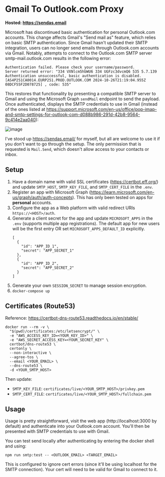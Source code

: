 # Gmail To Outlook.com Proxy

**Hosted: https://sendas.email**

Microsoft has discontinued basic authentication for personal Outlook.com accounts. This change affects Gmail's "Send mail as" feature, which relies on basic SMTP authentication. Since Gmail hasn't updated their SMTP integration, users can no longer send emails through Outlook.com accounts via Gmail. Notably, attempts to connect to the Outlook.com SMTP server smtp-mail.outlook.com results in the following error:

```
Authentication failed. Please check your username/password.
Server returned error: "334 VXNlcm5hbWU6 334 UGFzc3dvcmQ6 535 5.7.139 Authentication unsuccessful, basic authentication is disabled. [AS4P251CA0014.EURP251.PROD.OUTLOOK.COM 2024-10-26T21:19:04.955Z 08DCF55F2D078725] , code: 535"
```

This restores that functionality by presenting a compatible SMTP server to Gmail and using the Microsoft Graph `sendMail` endpoint to send the payload. Once authenticated, displays the SMTP credentials to use in Gmail (instead of the ones listed at https://support.microsoft.com/en-us/office/pop-imap-and-smtp-settings-for-outlook-com-d088b986-291d-42b8-9564-9c414e2aa040):

![image](https://github.com/user-attachments/assets/1fb0492b-44fa-4b5e-84e8-cdb80b442c1f)

I've stood up https://sendas.email/ for myself, but all are welcome to use it if you don't want to go through the setup. The only permission that is requested is `Mail.Send`, which doesn't allow access to your contacts or inbox.

## Setup

1. Have a domain name with valid SSL certificates (https://certbot.eff.org/) and update `SMTP_HOST`, `SMTP_KEY_FILE`, and `SMTP_CERT_FILE` in the `.env`.
2. Register an app with Microsoft Graph (https://learn.microsoft.com/en-us/graph/auth/auth-concepts). This has only been tested on apps for **personal** accounts.
3. Configure the app as a Web platform with valid redirect URIs `https://<HOST>/auth`.
4. Generate a client secret for the app and update `MICROSOFT_APPS` in the `.env` (supports multiple app registrations). The default app for new users will be the first entry OR set `MICROSOFT_APPS_DEFAULT_ID` explicitly.
   ```
   [
     {
       "id": "APP_ID_1",
       "secret": "APP_SECRET_1"
     },
     {
       "id": "APP_ID_2",
       "secret": "APP_SECRET_2"
     }
   ]
   ```
5. Generate your own `SESSION_SECRET` to manage session encryption.
6. `docker-compose up`

## Certificates (Route53)

Reference: https://certbot-dns-route53.readthedocs.io/en/stable/

```
docker run --rm -v \
  "$(pwd)/certificates:/etc/letsencrypt/" \
  -e "AWS_ACCESS_KEY_ID=<YOUR_KEY_ID>" \
  -e "AWS_SECRET_ACCESS_KEY=<YOUR_SECRET_KEY" \
  certbot/dns-route53 \
  certonly \
  --non-interactive \
  --agree-tos \
  --email <YOUR_EMAIL> \
  --dns-route53 \
  -d <YOUR_SMTP_HOST>
```

Then update:

- `SMTP_KEY_FILE`: `certificates/live/<YOUR_SMTP_HOST>/privkey.pem`
- `SMTP_CERT_FILE`: `certificates/live/<YOUR_SMTP_HOST>/fullchain.pem`

## Usage

Usage is pretty straightforward, visit the web app (http://localhost:3000 by default) and authenticate into your Outlook.com account. You'll then be presented with SMTP credentials to use with Gmail.

You can test send locally after authenticating by entering the docker shell and using:

```
npm run smtp:test -- <OUTLOOK_EMAIL> <TARGET_EMAIL>
```

This is configured to ignore cert errors (since it'll be using localhost for the SMTP connection). Your cert will need to be valid for Gmail to connect to it.

